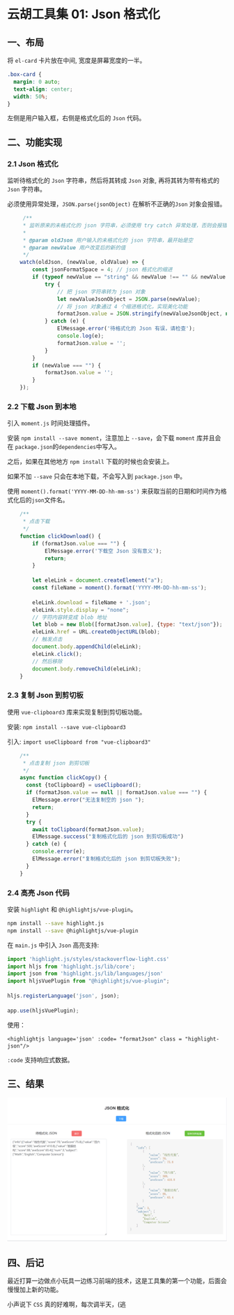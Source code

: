 # 云胡工具集 01: Json 格式化



## 一、布局
将 `el-card` 卡片放在中间, 宽度是屏幕宽度的一半。

```css
.box-card {
  margin: 0 auto;
  text-align: center;  
  width: 50%;
}
```

左侧是用户输入框，右侧是格式化后的 `Json` 代码。

## 二、功能实现

### 2.1 Json 格式化

监听待格式化的 `Json` 字符串，然后将其转成 `Json` 对象, 再将其转为带有格式的 `Json` 字符串。

必须使用异常处理，`JSON.parse(jsonObject)` 在解析不正确的`Json` 对象会报错。
```javascript
     /**
     * 监听原来的未格式化的 json 字符串，必须使用 try catch 异常处理，否则会报错
     *
     * @param oldJson 用户输入的未格式化的 json 字符串，最开始是空
     * @param newValue 用户改变后的新的值
     */
    watch(oldJson, (newValue, oldValue) => {
        const jsonFormatSpace = 4; // json 格式化的缩进
        if (typeof newValue == "string" && newValue !== "" && newValue != null) {
            try {
                // 把 json 字符串转为 json 对象
                let newValueJsonObject = JSON.parse(newValue);
                // 将 json 对象通过 4 个缩进格式化，实现美化功能
                formatJson.value = JSON.stringify(newValueJsonObject, null, jsonFormatSpace);
            } catch (e) {
                ElMessage.error('待格式化的 Json 有误，请检查');
                console.log(e);
                formatJson.value = '';
            }
        }
        if (newValue === "") {
            formatJson.value = '';
        }
    });
```
### 2.2 下载 Json 到本地

引入 `moment.js` 时间处理插件。

安装 `npm install --save moment`，注意加上 `--save`，会下载 `moment` 库并且会在 `package.json`的`dependencies`中写入。

之后，如果在其他地方 `npm install` 下载的时候也会安装上。

如果不加 `--save` 只会在本地下载，不会写入到 `package.json` 中。

使用 `moment().format('YYYY-MM-DD-hh-mm-ss')` 来获取当前的日期和时间作为格式化后的`json`文件名。

```javascript
    /**
     * 点击下载
     */
    function clickDownload() {
        if (formatJson.value === "") {
            ElMessage.error('下载空 Json 没有意义');
            return;
        }
    
        let eleLink = document.createElement("a");
        const fileName = moment().format('YYYY-MM-DD-hh-mm-ss');
    
        eleLink.download = fileName + '.json';
        eleLink.style.display = "none";
        // 字符内容转变成 blob 地址
        let blob = new Blob([formatJson.value], {type: "text/json"});
        eleLink.href = URL.createObjectURL(blob);
        // 触发点击
        document.body.appendChild(eleLink);
        eleLink.click();
        // 然后移除
        document.body.removeChild(eleLink);
    }
```
### 2.3 复制 Json 到剪切板

使用 `vue-clipboard3` 库来实现复制到剪切板功能。

安装: `npm install --save vue-clipboard3`

引入: `import useClipboard from "vue-clipboard3"`

```javascript
    /**
     * 点击复制 json 到剪切板
     */
    async function clickCopy() {
      const {toClipboard} = useClipboard();
      if (formatJson.value == null || formatJson.value === "") {
        ElMessage.error("无法复制空的 json ");
        return;
      }
      try {
        await toClipboard(formatJson.value);
        ElMessage.success("复制格式化后的 json 到剪切板成功")
      } catch (e) {
        console.error(e);
        ElMessage.error("复制格式化后的 json 到剪切板失败");
      }
    }
```
### 2.4 高亮 Json 代码

安装 `highlight` 和 `@highlightjs/vue-plugin`。 

```bash
npm install --save highlight.js
npm install --save @highlightjs/vue-plugin
```

在 `main.js` 中引入 `Json` 高亮支持:
```js
import 'highlight.js/styles/stackoverflow-light.css'
import hljs from 'highlight.js/lib/core';
import json from 'highlight.js/lib/languages/json'
import hljsVuePlugin from "@highlightjs/vue-plugin";

hljs.registerLanguage('json', json);

app.use(hljsVuePlugin);
```

使用：
```vue
<highlightjs language='json' :code= "formatJson" class = "highlight-json"/>
```

`:code` 支持响应式数据。

## 三、结果
![img.png](./assets/img.png)

## 四、后记
最近打算一边做点小玩具一边练习前端的技术，这是工具集的第一个功能，后面会慢慢加上新的功能。


小声说下 `CSS` 真的好难啊，每次调半天，(逃